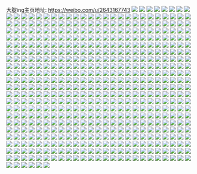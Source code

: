 大腚ing主页地址: https://weibo.com/u/2643167743 
![](https://wx4.sinaimg.cn/mw2000/9d8b89ffly1h9bpxrz9yej21sc2dsnpe.jpg) 
![](https://wx4.sinaimg.cn/mw2000/9d8b89ffly1h9bpy87m63j21sc2dskjm.jpg) 
![](https://wx4.sinaimg.cn/mw2000/9d8b89ffly1h9bpyoat33j22ds1scqv6.jpg) 
![](https://wx4.sinaimg.cn/mw2000/9d8b89ffly1h9bpxfbxftj22ds1scqv6.jpg) 
![](https://wx4.sinaimg.cn/mw2000/9d8b89ffly1h9bpz1w9pqj21sc2ds4qr.jpg) 
![](https://wx4.sinaimg.cn/mw2000/9d8b89ffly1h973skulbij21sc2dsqv6.jpg) 
![](https://wx4.sinaimg.cn/mw2000/9d8b89ffly1h8k4c4ymaxj22c13404qq.jpg) 
![](https://wx4.sinaimg.cn/mw2000/9d8b89ffly1h8k4c3rnm9j22ds1schdu.jpg) 
![](https://wx4.sinaimg.cn/mw2000/9d8b89ffly1h8k4c5vrf6j21o01o07wi.jpg) 
![](https://wx4.sinaimg.cn/mw2000/9d8b89ffly1h82ts7wmmdj234033ae84.jpg) 
![](https://wx4.sinaimg.cn/mw2000/9d8b89ffly1h82ts6h22lj21sc2ds7wl.jpg) 
![](https://wx4.sinaimg.cn/mw2000/9d8b89ffly1h82tsaput4j21sc2dsu10.jpg) 
![](https://wx4.sinaimg.cn/mw2000/9d8b89ffly1h82tscnpbwj21sc2dsu0y.jpg) 
![](https://wx4.sinaimg.cn/mw2000/9d8b89ffly1h7z9s4uafxj23403407wn.jpg) 
![](https://wx4.sinaimg.cn/mw2000/9d8b89ffly1h7z9s66weij23402c04qr.jpg) 
![](https://wx4.sinaimg.cn/mw2000/9d8b89ffly1h7z9s774ixj23402c01ky.jpg) 
![](https://wx4.sinaimg.cn/mw2000/9d8b89ffly1h7wlarlbqgj21sc2duu0y.jpg) 
![](https://wx4.sinaimg.cn/mw2000/9d8b89ffly1h7wlashv7wj216o1kxe81.jpg) 
![](https://wx4.sinaimg.cn/mw2000/9d8b89ffly1h7tkslf18vj21ln29ekdw.jpg) 
![](https://wx4.sinaimg.cn/mw2000/9d8b89ffly1h7tksmiuuej212f1gt4c4.jpg) 
![](https://wx4.sinaimg.cn/mw2000/9d8b89ffly1h7tksjl2vbj21ic223wz7.jpg) 
![](https://wx4.sinaimg.cn/mw2000/9d8b89ffly1h7sa2oqw9qj210m1axao4.jpg) 
![](https://wx4.sinaimg.cn/mw2000/9d8b89ffly1h7j2aylp7zj20fu0ftwga.jpg) 
![](https://wx4.sinaimg.cn/mw2000/9d8b89ffly1h7f96yxlhij21sc2dsjz2.jpg) 
![](https://wx4.sinaimg.cn/mw2000/9d8b89ffly1h7f96x4i1oj21sc2ds7wi.jpg) 
![](https://wx4.sinaimg.cn/mw2000/9d8b89ffly1h7dxh6u6hgj21as18bdro.jpg) 
![](https://wx4.sinaimg.cn/mw2000/9d8b89ffly1h7e5dgs2kyj21sc2dswrr.jpg) 
![](https://wx4.sinaimg.cn/mw2000/9d8b89ffly1h7e5c81075j20s10u4wff.jpg) 
![](https://wx4.sinaimg.cn/mw2000/9d8b89ffly1h7e5x7kehij21sc2ds7wj.jpg) 
![](https://wx4.sinaimg.cn/mw2000/9d8b89ffly1h7e5px5976j20od0otgmt.jpg) 
![](https://wx4.sinaimg.cn/mw2000/9d8b89ffly1h7e5u0rt1pj21sc2dsthp.jpg) 
![](https://wx4.sinaimg.cn/mw2000/9d8b89ffly1h7aa5af3kaj21sc2dstk7.jpg) 
![](https://wx4.sinaimg.cn/mw2000/9d8b89ffly1h7aa58wzqaj21sc2dsdpk.jpg) 
![](https://wx4.sinaimg.cn/mw2000/9d8b89ffly1h797tjemfzj22c0340x6q.jpg) 
![](https://wx4.sinaimg.cn/mw2000/9d8b89ffly1h797w9w9y2j22c0340hdu.jpg) 
![](https://wx4.sinaimg.cn/mw2000/9d8b89ffly1h74j7f1b9yj21sc2ds7wi.jpg) 
![](https://wx4.sinaimg.cn/mw2000/9d8b89ffly1h74j7ifp4mj21sc2dsamf.jpg) 
![](https://wx4.sinaimg.cn/mw2000/9d8b89ffly1h74jdy9dx8j21sc2ds7wi.jpg) 
![](https://wx4.sinaimg.cn/mw2000/9d8b89ffly1h715yh97ppj20jd0f675j.jpg) 
![](https://wx4.sinaimg.cn/mw2000/9d8b89ffly1h6wg0d0x0lj21sc2ds7wi.jpg) 
![](https://wx4.sinaimg.cn/mw2000/9d8b89ffly1h6s4k3s8p8j21301yaqct.jpg) 
![](https://wx4.sinaimg.cn/mw2000/9d8b89ffly1h6oldwhx14j21sc2dsqv6.jpg) 
![](https://wx4.sinaimg.cn/mw2000/9d8b89ffly1h6lm0ws2flj21hp1hynb1.jpg) 
![](https://wx4.sinaimg.cn/mw2000/9d8b89ffly1h6lm11wmphj23402c0u0z.jpg) 
![](https://wx4.sinaimg.cn/mw2000/9d8b89ffly1h6lm1a7lnsj23402c0duu.jpg) 
![](https://wx4.sinaimg.cn/mw2000/9d8b89ffly1h6lm0ybq1mj22c03404qq.jpg) 
![](https://wx4.sinaimg.cn/mw2000/9d8b89ffly1h6gwfk48e7j213p0zlqkb.jpg) 
![](https://wx4.sinaimg.cn/mw2000/9d8b89ffly1h6b6tyupz5j22yo280u0z.jpg) 
![](https://wx4.sinaimg.cn/mw2000/9d8b89ffly1h6b6tugys4j21sc2ds4qq.jpg) 
![](https://wx4.sinaimg.cn/mw2000/9d8b89ffly1h6b6u671tdj21sc2dsb2a.jpg) 
![](https://wx4.sinaimg.cn/mw2000/9d8b89ffly1h6b6u399b9j22yo280npf.jpg) 
![](https://wx4.sinaimg.cn/mw2000/9d8b89ffly1h69uvgxgxnj22c0340qv6.jpg) 
![](https://wx4.sinaimg.cn/mw2000/9d8b89ffly1h62w99kjqij21l627dqv5.jpg) 
![](https://wx4.sinaimg.cn/mw2000/9d8b89ffly1h62wc6tod2j23402c0e83.jpg) 
![](https://wx4.sinaimg.cn/mw2000/9d8b89ffly1h61imiuz2uj2340340kjo.jpg) 
![](https://wx4.sinaimg.cn/mw2000/9d8b89ffly1h61imodj8mj23403407wl.jpg) 
![](https://wx4.sinaimg.cn/mw2000/9d8b89ffly1h5x7myqza6j21sc2dskjm.jpg) 
![](https://wx4.sinaimg.cn/mw2000/9d8b89ffly1h5qgw34vzaj20op17wdlo.jpg) 
![](https://wx4.sinaimg.cn/mw2000/9d8b89ffly1h5ls9dd82sj20zo0qpdpu.jpg) 
![](https://wx4.sinaimg.cn/mw2000/9d8b89ffly1h5ls9izn3aj21sc2dse82.jpg) 
![](https://wx4.sinaimg.cn/mw2000/9d8b89ffly1h5lsb5fe9bj20zo0zo7of.jpg) 
![](https://wx4.sinaimg.cn/mw2000/9d8b89ffly1h5lsayu5x7j21sc2dshdu.jpg) 
![](https://wx4.sinaimg.cn/mw2000/9d8b89ffly1h5ls9qzleoj23402c0x6q.jpg) 
![](https://wx4.sinaimg.cn/mw2000/9d8b89ffly1h5ls9ocmuhj21sc2dse82.jpg) 
![](https://wx4.sinaimg.cn/mw2000/9d8b89ffly1h5h3zx0abvj20mw0h7q4x.jpg) 
![](https://wx4.sinaimg.cn/mw2000/9d8b89ffly1h5edcfqrs1j21400u0adg.jpg) 
![](https://wx4.sinaimg.cn/mw2000/9d8b89ffly1h5edcf31bgj20zc0qjwi0.jpg) 
![](https://wx4.sinaimg.cn/mw2000/9d8b89ffly1h5a4mcpldfj211z0sbnkl.jpg) 
![](https://wx4.sinaimg.cn/mw2000/9d8b89ffly1h5a4mau1plj235s2d7b29.jpg) 
![](https://wx4.sinaimg.cn/mw2000/9d8b89ffly1h5a4mbf8i7j211z0sgh5n.jpg) 
![](https://wx4.sinaimg.cn/mw2000/9d8b89ffly1h5a4mbyp24j23452c0qv5.jpg) 
![](https://wx4.sinaimg.cn/mw2000/9d8b89ffly1h55p0pgpkkj21o02804qp.jpg) 
![](https://wx4.sinaimg.cn/mw2000/9d8b89ffly1h55p0pr2fmj20zo0scwla.jpg) 
![](https://wx4.sinaimg.cn/mw2000/9d8b89ffly1h536kw0czsj2340340kjm.jpg) 
![](https://wx4.sinaimg.cn/mw2000/9d8b89ffly1h536ky5gpyj23402c01kz.jpg) 
![](https://wx4.sinaimg.cn/mw2000/9d8b89ffly1h536ku4hkoj20ta16wttt.jpg) 
![](https://wx4.sinaimg.cn/mw2000/9d8b89ffly1h51erjnodjj22zo31nb21.jpg) 
![](https://wx4.sinaimg.cn/mw2000/9d8b89ffly1h4yljmx8thj22ds2dihdw.jpg) 
![](https://wx4.sinaimg.cn/mw2000/9d8b89ffly1h4yljqm54aj234033wu0z.jpg) 
![](https://wx4.sinaimg.cn/mw2000/9d8b89ffly1h4yljbun2kj21sc2dskjl.jpg) 
![](https://wx4.sinaimg.cn/mw2000/9d8b89ffly1h4ek7drq22j20ka0u47az.jpg) 
![](https://wx4.sinaimg.cn/mw2000/9d8b89ffly1h3nrwd37wuj22801o0u0x.jpg) 
![](https://wx4.sinaimg.cn/mw2000/9d8b89ffly1h3nrwfcxf7j22ds1sc1kz.jpg) 
![](https://wx4.sinaimg.cn/mw2000/9d8b89ffly1h3nrwgmmmrj22801o01ky.jpg) 
![](https://wx4.sinaimg.cn/mw2000/9d8b89ffly1h3334yoamwj22ds1sc7wk.jpg) 
![](https://wx4.sinaimg.cn/mw2000/9d8b89ffly1h3334tquhpj22c0340b2b.jpg) 
![](https://wx4.sinaimg.cn/mw2000/9d8b89ffly1h2zt7nyj1fj23402c0e82.jpg) 
![](https://wx4.sinaimg.cn/mw2000/9d8b89ffly1h2zt7r94e4j23402c04qr.jpg) 
![](https://wx4.sinaimg.cn/mw2000/9d8b89ffly1h2t4xbzo4pj21sc2dskjm.jpg) 
![](https://wx4.sinaimg.cn/mw2000/9d8b89ffly1h2h7wlfep9j22ds1sc4qq.jpg) 
![](https://wx4.sinaimg.cn/mw2000/9d8b89ffly1h2h7wp6wt4j22ds1sc4qq.jpg) 
![](https://wx4.sinaimg.cn/mw2000/9d8b89ffly1h2ap3grge1j223v35su15.jpg) 
![](https://wx4.sinaimg.cn/mw2000/9d8b89ffly1h2ap3mdxt9j223v35snpl.jpg) 
![](https://wx4.sinaimg.cn/mw2000/9d8b89ffly1h23h3znod7j20rf0rj77m.jpg) 
![](https://wx4.sinaimg.cn/mw2000/9d8b89ffly1h1u6iw5rtmj22ds1schdu.jpg) 
![](https://wx4.sinaimg.cn/mw2000/9d8b89ffly1h1u6iufkkkj21sc2dsnpg.jpg) 
![](https://wx4.sinaimg.cn/mw2000/9d8b89ffly1h1u6ikndtej22ds1sc7wj.jpg) 
![](https://wx4.sinaimg.cn/mw2000/9d8b89ffly1h1u6ioy2h3j22ds1sc7wi.jpg) 
![](https://wx4.sinaimg.cn/mw2000/9d8b89ffly1h1t7tp8np4j22c0340x6p.jpg) 
![](https://wx4.sinaimg.cn/mw2000/9d8b89ffly1h1t7tuf6isj22c0340e83.jpg) 
![](https://wx4.sinaimg.cn/mw2000/9d8b89ffly1h1p5dlsycej21sc2ds1l1.jpg) 
![](https://wx4.sinaimg.cn/mw2000/9d8b89ffly1h1p5qe6dj0j21tu2fsqv9.jpg) 
![](https://wx4.sinaimg.cn/mw2000/9d8b89ffly1h1l7boipwdj21741lie81.jpg) 
![](https://wx4.sinaimg.cn/mw2000/9d8b89ffly1h1l7bl614cj21sc2ege83.jpg) 
![](https://wx4.sinaimg.cn/mw2000/9d8b89ffly1h1l7bmqqrlj22c0340hdv.jpg) 
![](https://wx4.sinaimg.cn/mw2000/9d8b89ffly1h1l7bixj9xj22c03404qs.jpg) 
![](https://wx4.sinaimg.cn/mw2000/9d8b89ffly1h1l7bcmqcqj23402c0qv6.jpg) 
![](https://wx4.sinaimg.cn/mw2000/9d8b89ffly1h1l7b6vx4xj234022nb2c.jpg) 
![](https://wx4.sinaimg.cn/mw2000/9d8b89ffly1h1l7bb1z0lj21sc2ekkjm.jpg) 
![](https://wx4.sinaimg.cn/mw2000/9d8b89ffly1h1l7bhdxezj23402c0kjp.jpg) 
![](https://wx4.sinaimg.cn/mw2000/9d8b89ffly1h1l7b906lpj21sc2dsnpe.jpg) 
![](https://wx4.sinaimg.cn/mw2000/9d8b89ffly1h1koh9k0vij22ds1scqv5.jpg) 
![](https://wx4.sinaimg.cn/mw2000/9d8b89ffly1h0ivasgivkj22ds1scqv6.jpg) 
![](https://wx4.sinaimg.cn/mw2000/9d8b89ffly1h0ivaohm3ij218v1nah7m.jpg) 
![](https://wx4.sinaimg.cn/mw2000/9d8b89ffly1h0ivanqg28j2340340kjn.jpg) 
![](https://wx4.sinaimg.cn/mw2000/9d8b89ffly1h09raya5f0j21sc2ds7wi.jpg) 
![](https://wx4.sinaimg.cn/mw2000/9d8b89ffly1gzmnmj9afij20zo256u0y.jpg) 
![](https://wx4.sinaimg.cn/mw2000/9d8b89ffly1gzl76d2bsqj23402c04qt.jpg) 
![](https://wx4.sinaimg.cn/mw2000/9d8b89ffly1gze7ax3zhij20wm1e4gy8.jpg) 
![](https://wx4.sinaimg.cn/mw2000/9d8b89ffly1gzdih03kv4j21sc2ds4qq.jpg) 
![](https://wx4.sinaimg.cn/mw2000/9d8b89ffly1gz1u0mnvy8j21sc1scqv5.jpg) 
![](https://wx4.sinaimg.cn/mw2000/9d8b89ffly1gz1u0nuymaj21sc1sc4qq.jpg) 
![](https://wx4.sinaimg.cn/mw2000/9d8b89ffly1gz0s13ovubj22yo2807wj.jpg) 
![](https://wx4.sinaimg.cn/mw2000/9d8b89ffly1gz0s12oo8zj22yo2801l0.jpg) 
![](https://wx4.sinaimg.cn/mw2000/9d8b89ffly1gyzl1i6aowj22802807wi.jpg) 
![](https://wx4.sinaimg.cn/mw2000/9d8b89ffly1gyzl1jtn4rj22802801ky.jpg) 
![](https://wx4.sinaimg.cn/mw2000/9d8b89ffly1gyzl1liamij2280280u0x.jpg) 
![](https://wx4.sinaimg.cn/mw2000/9d8b89ffly1gy35qey2cvj216o1kwb29.jpg) 
![](https://wx4.sinaimg.cn/mw2000/9d8b89ffly1gy35r67a8gj235s35sx6y.jpg) 
![](https://wx4.sinaimg.cn/mw2000/9d8b89ffly1gwsnkrewpyj22802ypx6r.jpg) 
![](https://wx4.sinaimg.cn/mw2000/9d8b89ffly1gwsnkwwjbqj22802yox6r.jpg) 
![](https://wx4.sinaimg.cn/mw2000/9d8b89ffly1gwsnl3ag16j228025w4qr.jpg) 
![](https://wx4.sinaimg.cn/mw2000/9d8b89ffly1gwsnl4vbhpj21a715bqp6.jpg) 
![](https://wx4.sinaimg.cn/mw2000/9d8b89ffly1gwsnlbs8udj23402c0x6r.jpg) 
![](https://wx4.sinaimg.cn/mw2000/9d8b89ffly1gwsnkma8nej23402c0u0z.jpg) 
![](https://wx4.sinaimg.cn/mw2000/002SSsFNly1gvikq5ey78j61070w2qgl02.jpg) 
![](https://wx4.sinaimg.cn/mw2000/9d8b89ffly1gv89fu46ytj22c03404qr.jpg) 
![](https://wx4.sinaimg.cn/mw2000/002SSsFNgy1guv5z3nwfej61sc1scb2a02.jpg) 
![](https://wx4.sinaimg.cn/mw2000/002SSsFNgy1guv5z6ty0xj61sc1otx6p02.jpg) 
![](https://wx4.sinaimg.cn/mw2000/002SSsFNly1gumcmabr6cj63402c0npe02.jpg) 
![](https://wx4.sinaimg.cn/mw2000/002SSsFNly1gumcm4tjr2j60u0140dpk02.jpg) 
![](https://wx4.sinaimg.cn/mw2000/002SSsFNly1gumcm8emcpj63402c0hdu02.jpg) 
![](https://wx4.sinaimg.cn/mw2000/002SSsFNly1gumcm71swcj62332lhx6r02.jpg) 
![](https://wx4.sinaimg.cn/mw2000/9d8b89ffly1gumcmbkur1j22c0340x6p.jpg) 
![](https://wx4.sinaimg.cn/mw2000/002SSsFNly1gumcm4f2kij60u010y47x02.jpg) 
![](https://wx4.sinaimg.cn/mw2000/002SSsFNly1gubukk2g5xj61sc2dsnpe02.jpg) 
![](https://wx4.sinaimg.cn/mw2000/002SSsFNly1gubukknrltj61bs1in7wh02.jpg) 
![](https://wx4.sinaimg.cn/mw2000/002SSsFNly1gubukl7gldj61gj1z3hdt02.jpg) 
![](https://wx4.sinaimg.cn/mw2000/002SSsFNly1gubukj5tdaj61sc2dsnpf02.jpg) 
![](https://wx4.sinaimg.cn/mw2000/002SSsFNly1gu65sdlotjj62ds1sce8302.jpg) 
![](https://wx4.sinaimg.cn/mw2000/9d8b89ffly1gu65s8ydv0j233z1v7npd.jpg) 
![](https://wx4.sinaimg.cn/mw2000/002SSsFNly1gu65sfq4t3j62702xcb2b02.jpg) 
![](https://wx4.sinaimg.cn/mw2000/9d8b89ffly1gu65sb5cspj21sc2dsqv6.jpg) 
![](https://wx4.sinaimg.cn/mw2000/9d8b89ffly1gthwdxffuuj21sc2ds4qq.jpg) 
![](https://wx4.sinaimg.cn/mw2000/9d8b89ffly1gthwcyi2yej21h21sckjl.jpg) 
![](https://wx4.sinaimg.cn/mw2000/9d8b89ffly1gthwd0q7soj22ds1scnpe.jpg) 
![](https://wx4.sinaimg.cn/mw2000/9d8b89ffly1gtieowjx0sj22ds1sckjm.jpg) 
![](https://wx4.sinaimg.cn/mw2000/9d8b89ffly1gthwd9hv2sj23402c0u0y.jpg) 
![](https://wx4.sinaimg.cn/mw2000/9d8b89ffly1gthwd1z1r7j22ds1scu0y.jpg) 
![](https://wx4.sinaimg.cn/mw2000/9d8b89ffly1gthwcz895yj21k923w1ky.jpg) 
![](https://wx4.sinaimg.cn/mw2000/9d8b89ffly1gthwdbtvvmj22c0340qv7.jpg) 
![](https://wx4.sinaimg.cn/mw2000/9d8b89ffly1gthwdwcsafj21cj208b29.jpg) 
![](https://wx4.sinaimg.cn/mw2000/9d8b89ffly1grteidbp09j20zo1kbwpx.jpg) 
![](https://wx4.sinaimg.cn/mw2000/002SSsFNly1grteidrmafj60zo1kgdt402.jpg) 
![](https://wx4.sinaimg.cn/mw2000/9d8b89ffly1grteicps4uj20zo1kd7iq.jpg) 
![](https://wx4.sinaimg.cn/mw2000/9d8b89ffly1grhh2vwfp9j22ds1sc7wi.jpg) 
![](https://wx4.sinaimg.cn/mw2000/9d8b89ffly1grhh2wqxl1j22ds1sce82.jpg) 
![](https://wx4.sinaimg.cn/mw2000/9d8b89ffly1grhh2xxj7bj21uw1hm7wh.jpg) 
![](https://wx4.sinaimg.cn/mw2000/9d8b89ffly1grhh2uvuz7j23402c0kjp.jpg) 
![](https://wx4.sinaimg.cn/mw2000/9d8b89ffly1gqqbhqbliqj22bz22lb29.jpg) 
![](https://wx4.sinaimg.cn/mw2000/9d8b89ffly1gqqbhs1ukuj21sc2ds7wj.jpg) 
![](https://wx4.sinaimg.cn/mw2000/9d8b89ffly1gqo1bst40tj22bc2bckjl.jpg) 
![](https://wx4.sinaimg.cn/mw2000/9d8b89ffly1gqo1bq2723j22ds1sckjl.jpg) 
![](https://wx4.sinaimg.cn/mw2000/9d8b89ffly1gqo1bs0sbuj21sc2dskjl.jpg) 
![](https://wx4.sinaimg.cn/mw2000/9d8b89ffly1gqlgcl10mxj22c033ye8f.jpg) 
![](https://wx4.sinaimg.cn/mw2000/9d8b89ffly1gqlgg2m2jwj22c0340kjz.jpg) 
![](https://wx4.sinaimg.cn/mw2000/9d8b89ffly1gqjbgo7585j21sc2dsb2a.jpg) 
![](https://wx4.sinaimg.cn/mw2000/9d8b89ffly1gqjbgmyvp9j21ip20vhdt.jpg) 
![](https://wx4.sinaimg.cn/mw2000/9d8b89ffly1gpx7zc91j7j22802yo4qs.jpg) 
![](https://wx4.sinaimg.cn/mw2000/9d8b89ffly1gpx7z4byu3j22c62c07wj.jpg) 
![](https://wx4.sinaimg.cn/mw2000/9d8b89ffly1gpx7za43e4j22802yo4qt.jpg) 
![](https://wx4.sinaimg.cn/mw2000/9d8b89ffly1gpx7z82zfcj227q280e83.jpg) 
![](https://wx4.sinaimg.cn/mw2000/9d8b89ffly1gpx7zzk5z0j23402c0u10.jpg) 
![](https://wx4.sinaimg.cn/mw2000/9d8b89ffly1gpx7z2ov5uj21sa1sckjl.jpg) 
![](https://wx4.sinaimg.cn/mw2000/9d8b89ffly1gpx7z5m6tfj22yo280qv5.jpg) 
![](https://wx4.sinaimg.cn/mw2000/9d8b89ffly1gpx8183irdj22by2tau0y.jpg) 
![](https://wx4.sinaimg.cn/mw2000/9d8b89ffly1gpx80w446tj22mb1yunpd.jpg) 
![](https://wx4.sinaimg.cn/mw2000/9d8b89ffly1gptj2vpfz4j234033xb2v.jpg) 
![](https://wx4.sinaimg.cn/mw2000/9d8b89ffly1gp8v5txol0j2340340kjm.jpg) 
![](https://wx4.sinaimg.cn/mw2000/9d8b89ffly1gp8v5t1ps8j21sp2ds1l2.jpg) 
![](https://wx4.sinaimg.cn/mw2000/9d8b89ffly1gp6pp8hxp7j21kn1swx6p.jpg) 
![](https://wx4.sinaimg.cn/mw2000/9d8b89ffly1gp6p9sapepj21sc2ds4qq.jpg) 
![](https://wx4.sinaimg.cn/mw2000/9d8b89ffly1gp6p9pgj5ej20t20y2kjl.jpg) 
![](https://wx4.sinaimg.cn/mw2000/9d8b89ffly1gp6p9z1e21j21gh1mx4qp.jpg) 
![](https://wx4.sinaimg.cn/mw2000/9d8b89ffly1gp6p9msh6rj22ds1sc4qq.jpg) 
![](https://wx4.sinaimg.cn/mw2000/9d8b89ffly1gp6p9wp0qnj21sc2ds1ky.jpg) 
![](https://wx4.sinaimg.cn/mw2000/9d8b89ffly1goytixfea6j22ds1sc7wi.jpg) 
![](https://wx4.sinaimg.cn/mw2000/9d8b89ffly1goytiy9uczj22ds1sc1ky.jpg) 
![](https://wx4.sinaimg.cn/mw2000/9d8b89ffly1gow0piwcu0j21ur1bcb29.jpg) 
![](https://wx4.sinaimg.cn/mw2000/9d8b89ffly1gow0pjgm89j22c0340hdt.jpg) 
![](https://wx4.sinaimg.cn/mw2000/9d8b89ffly1goto4bd4o7j21sc2ds1l3.jpg) 
![](https://wx4.sinaimg.cn/mw2000/9d8b89ffly1goto4f62irj21sc2dsqva.jpg) 
![](https://wx4.sinaimg.cn/mw2000/9d8b89ffly1gnsjvi2e6bj22c03404qr.jpg) 
![](https://wx4.sinaimg.cn/mw2000/9d8b89ffly1gnsjvip4n2j228n1o0npd.jpg) 
![](https://wx4.sinaimg.cn/mw2000/9d8b89ffly1gnsjvh8cooj224q1o04qp.jpg) 
![](https://wx4.sinaimg.cn/mw2000/9d8b89ffly1gnsjvjd7x1j21o0280hdt.jpg) 
![](https://wx4.sinaimg.cn/mw2000/9d8b89ffly1gnpsiplvdpj23402c0hdw.jpg) 
![](https://wx4.sinaimg.cn/mw2000/9d8b89ffly1gnpsithp8jj21se1scu0x.jpg) 
![](https://wx4.sinaimg.cn/mw2000/9d8b89ffly1gnpsin7dxbj22ds1schdu.jpg) 
![](https://wx4.sinaimg.cn/mw2000/9d8b89ffly1gnpsir29nlj22ds1schdu.jpg) 
![](https://wx4.sinaimg.cn/mw2000/9d8b89ffly1gnpsisvjonj220d1sb4qq.jpg) 
![](https://wx4.sinaimg.cn/mw2000/9d8b89ffly1gnpsiu62m3j23402c01kz.jpg) 
![](https://wx4.sinaimg.cn/mw2000/9d8b89ffly1gn4dmj30zij21sa1sc4qq.jpg) 
![](https://wx4.sinaimg.cn/mw2000/9d8b89ffly1gn4dqxsfe9j21sc2dsqv6.jpg) 
![](https://wx4.sinaimg.cn/mw2000/9d8b89ffly1gmnhg7qz1yj21sc2ds7wi.jpg) 
![](https://wx4.sinaimg.cn/mw2000/9d8b89ffly1gmfhqzexgqj21sc2dse82.jpg) 
![](https://wx4.sinaimg.cn/mw2000/9d8b89ffly1gmfhqzt6m8j20zo1kk45l.jpg) 
![](https://wx4.sinaimg.cn/mw2000/9d8b89ffly1gmfhr075hej20zo1mv44y.jpg) 
![](https://wx4.sinaimg.cn/mw2000/9d8b89ffly1gly5wnexf6j222o3414qp.jpg) 
![](https://wx4.sinaimg.cn/mw2000/9d8b89ffly1gly5wob001j222o341b29.jpg) 
![](https://wx4.sinaimg.cn/mw2000/9d8b89ffly1gly5wrqk4gj23402c0e81.jpg) 
![](https://wx4.sinaimg.cn/mw2000/9d8b89ffly1gly5wqvjp0j22c0340x6p.jpg) 
![](https://wx4.sinaimg.cn/mw2000/9d8b89ffly1gly5wq7agnj22c0340u0x.jpg) 
![](https://wx4.sinaimg.cn/mw2000/9d8b89ffly1gly5wjm65nj23402c07wk.jpg) 
![](https://wx4.sinaimg.cn/mw2000/9d8b89ffly1gly5wp9h2hj22c033y4qs.jpg) 
![](https://wx4.sinaimg.cn/mw2000/9d8b89ffly1gly5wsinpgj20z52537wh.jpg) 
![](https://wx4.sinaimg.cn/mw2000/9d8b89ffly1gly5wmn0hxj21sc2dsu0y.jpg) 
![](https://wx4.sinaimg.cn/mw2000/9d8b89ffly1glin0cjwxtj22c033yu0y.jpg) 
![](https://wx4.sinaimg.cn/mw2000/9d8b89ffly1glin0l6clij234033yx6r.jpg) 
![](https://wx4.sinaimg.cn/mw2000/9d8b89ffly1glin0qnn3aj22c0340x6p.jpg) 
![](https://wx4.sinaimg.cn/mw2000/9d8b89ffly1glin06cz1cj23402c04qr.jpg) 
![](https://wx4.sinaimg.cn/mw2000/9d8b89ffly1glimzwnqtpj22al2alhdt.jpg) 
![](https://wx4.sinaimg.cn/mw2000/9d8b89ffly1glin00guarj22c0340b2a.jpg) 
![](https://wx4.sinaimg.cn/mw2000/9d8b89ffly1gl0n5nxvk9j20xs0v61c6.jpg) 
![](https://wx4.sinaimg.cn/mw2000/9d8b89ffly1gl0n5mu32kj21mu1txkjm.jpg) 
![](https://wx4.sinaimg.cn/mw2000/9d8b89ffly1gkub714u3dj234022pe83.jpg) 
![](https://wx4.sinaimg.cn/mw2000/9d8b89ffly1gkub7mcwpwj22c033y7wk.jpg) 
![](https://wx4.sinaimg.cn/mw2000/9d8b89ffly1gkub6nn45kj20v91vme81.jpg) 
![](https://wx4.sinaimg.cn/mw2000/9d8b89ffly1gkub85etpxj22c033y1l1.jpg) 
![](https://wx4.sinaimg.cn/mw2000/9d8b89ffly1gkub8a81b1j20v91vme75.jpg) 
![](https://wx4.sinaimg.cn/mw2000/9d8b89ffly1gkub8c8by8j20v91vm1ao.jpg) 
![](https://wx4.sinaimg.cn/mw2000/9d8b89ffly1gkub6ckg7aj22c033yu0y.jpg) 
![](https://wx4.sinaimg.cn/mw2000/9d8b89ffly1gkub9pbpzoj22c033y1l0.jpg) 
![](https://wx4.sinaimg.cn/mw2000/9d8b89ffly1gkubapyvrbj23402ahqv6.jpg) 
![](https://wx4.sinaimg.cn/mw2000/9d8b89ffly1gkubb9szdij23402c0b29.jpg) 
![](https://wx4.sinaimg.cn/mw2000/9d8b89ffly1gkubb6ssyij23402c0hdv.jpg) 
![](https://wx4.sinaimg.cn/mw2000/9d8b89ffly1gkubbhedmlj23402c01l0.jpg) 
![](https://wx4.sinaimg.cn/mw2000/9d8b89ffly1gkubbkuh7nj23402c0npd.jpg) 
![](https://wx4.sinaimg.cn/mw2000/9d8b89ffly1gkorzbhnulj22ds1sg7wi.jpg) 
![](https://wx4.sinaimg.cn/mw2000/9d8b89ffly1gkorzcc80xj22ds1sgnpd.jpg) 
![](https://wx4.sinaimg.cn/mw2000/9d8b89ffly1gkorzd6dhnj21sg2dsnpd.jpg) 
![](https://wx4.sinaimg.cn/mw2000/9d8b89ffly1gkorz9ln9zj22c0340qv5.jpg) 
![](https://wx4.sinaimg.cn/mw2000/9d8b89ffly1gkorzfizacj22c02c0qv8.jpg) 
![](https://wx4.sinaimg.cn/mw2000/9d8b89ffly1gkorzgp4l6j22c03401ky.jpg) 
![](https://wx4.sinaimg.cn/mw2000/9d8b89ffly1gjcjb3vfd2j21eh0sdhdt.jpg) 
![](https://wx4.sinaimg.cn/mw2000/9d8b89ffly1gjcjb83uo2j21sg2dsqva.jpg) 
![](https://wx4.sinaimg.cn/mw2000/9d8b89ffly1gj5hw4vbtsj21sg2dsx6q.jpg) 
![](https://wx4.sinaimg.cn/mw2000/9d8b89ffly1gj5hw5xeoqj22ds1sg1ky.jpg) 
![](https://wx4.sinaimg.cn/mw2000/9d8b89ffly1gj5hw391rvj21sg2dsu0y.jpg) 
![](https://wx4.sinaimg.cn/mw2000/9d8b89ffly1gj5hw7g52zj22ds1sgqv5.jpg) 
![](https://wx4.sinaimg.cn/mw2000/9d8b89ffly1gj3ws9olv0j22c0340e82.jpg) 
![](https://wx4.sinaimg.cn/mw2000/9d8b89ffly1gidoxfyhnnj23402c04qp.jpg) 
![](https://wx4.sinaimg.cn/mw2000/9d8b89ffly1gh4vcdbnmqj21a910uws9.jpg) 
![](https://wx4.sinaimg.cn/mw2000/9d8b89ffly1gh4vccb7vuj23402c0npe.jpg) 
![](https://wx4.sinaimg.cn/mw2000/9d8b89ffly1gh4vccyyz6j21400u07c4.jpg) 
![](https://wx4.sinaimg.cn/mw2000/9d8b89ffly1gh4vchh8qpj22c0340x6r.jpg) 
![](https://wx4.sinaimg.cn/mw2000/9d8b89ffly1gh4vcirs0zj22c0340hdu.jpg) 
![](https://wx4.sinaimg.cn/mw2000/9d8b89ffly1gh4vckc913j23402c07wi.jpg) 
![](https://wx4.sinaimg.cn/mw2000/9d8b89ffly1gh4vcb1ulij20u013y10a.jpg) 
![](https://wx4.sinaimg.cn/mw2000/9d8b89ffly1gh4vceet4vj22ds1sge82.jpg) 
![](https://wx4.sinaimg.cn/mw2000/9d8b89ffly1gh4vcfkn3pj214e1kvaq6.jpg) 
![](https://wx4.sinaimg.cn/mw2000/9d8b89ffly1gh3fhb2bqpj23402c0x6p.jpg) 
![](https://wx4.sinaimg.cn/mw2000/9d8b89ffly1gh10u88uf4j23402c0x6q.jpg) 
![](https://wx4.sinaimg.cn/mw2000/9d8b89ffly1gh10ub81u7j22c02wwhdv.jpg) 
![](https://wx4.sinaimg.cn/mw2000/9d8b89ffly1gh10u4vc9xj23402c07wj.jpg) 
![](https://wx4.sinaimg.cn/mw2000/9d8b89ffly1gh10u6i3umj22ds1sgqv5.jpg) 
![](https://wx4.sinaimg.cn/mw2000/9d8b89ffly1gh10udazx5j22c0340hdv.jpg) 
![](https://wx4.sinaimg.cn/mw2000/9d8b89ffly1gg4v95l1wlj21mg25skjl.jpg) 
![](https://wx4.sinaimg.cn/mw2000/9d8b89ffly1gg4v96lp6aj21mg25skjl.jpg) 
![](https://wx4.sinaimg.cn/mw2000/9d8b89ffly1gf8kt15qr5j20kp0pcwhu.jpg) 
![](https://wx4.sinaimg.cn/mw2000/9d8b89ffly1gf8kt03looj21sg2ds7wi.jpg) 
![](https://wx4.sinaimg.cn/mw2000/9d8b89ffly1gf8kt0mnq8j211g1i5txj.jpg) 
![](https://wx4.sinaimg.cn/mw2000/9d8b89ffly1gf8kt20nw0j22ds1sg7wi.jpg) 
![](https://wx4.sinaimg.cn/mw2000/9d8b89ffly1gf2o2ql7dej219o0vunga.jpg) 
![](https://wx4.sinaimg.cn/mw2000/9d8b89ffly1gerb8xw6j8j22dc2dc7wh.jpg) 
![](https://wx4.sinaimg.cn/mw2000/9d8b89ffly1gerb919qifj22dc2dc7wi.jpg) 
![](https://wx4.sinaimg.cn/mw2000/9d8b89ffly1gerb8yshw6j22dc2dc7wh.jpg) 
![](https://wx4.sinaimg.cn/mw2000/9d8b89ffly1gerb8vz569j22dc2dc4qp.jpg) 
![](https://wx4.sinaimg.cn/mw2000/9d8b89ffly1gerb8ut2gyj22dc2dcx6p.jpg) 
![](https://wx4.sinaimg.cn/mw2000/9d8b89ffly1gerb8wruxkj22dc2dc4qp.jpg) 
![](https://wx4.sinaimg.cn/mw2000/9d8b89ffly1ge5wo3cekej23402c04qq.jpg) 
![](https://wx4.sinaimg.cn/mw2000/9d8b89ffly1ge5wo2kth2j22c0340npf.jpg) 
![](https://wx4.sinaimg.cn/mw2000/9d8b89ffly1ge5wo4nm7xj22c0340x6q.jpg) 
![](https://wx4.sinaimg.cn/mw2000/9d8b89ffly1gdmdkcri9gj22801o0x6q.jpg) 
![](https://wx4.sinaimg.cn/mw2000/9d8b89ffly1gdmdknltobj22801o0x6q.jpg) 
![](https://wx4.sinaimg.cn/mw2000/9d8b89ffly1gdiyotkmckj22ds1sgqv5.jpg) 
![](https://wx4.sinaimg.cn/mw2000/9d8b89ffly1gdiyosiycnj22ds1sgx6p.jpg) 
![](https://wx4.sinaimg.cn/mw2000/9d8b89ffly1gd4rhvb3ndj23402c0x6s.jpg) 
![](https://wx4.sinaimg.cn/mw2000/9d8b89ffly1gd3tv65nbij21hc0u0aoe.jpg) 
![](https://wx4.sinaimg.cn/mw2000/9d8b89ffly1gd3tv5dg9wj21hc0u0ao4.jpg) 
![](https://wx4.sinaimg.cn/mw2000/9d8b89ffly1gd1wk7rorjj21sg2dsqv5.jpg) 
![](https://wx4.sinaimg.cn/mw2000/9d8b89ffly1gd1wk6nyi8j22ds1sgx6p.jpg) 
![](https://wx4.sinaimg.cn/mw2000/9d8b89ffly1gcss24o05jj22dc2dcqv6.jpg) 
![](https://wx4.sinaimg.cn/mw2000/9d8b89ffly1gcss29oaubj22dc2dcu0x.jpg) 
![](https://wx4.sinaimg.cn/mw2000/9d8b89ffly1gcss268cp8j22dc2dcu0y.jpg) 
![](https://wx4.sinaimg.cn/mw2000/9d8b89ffly1gcss28dbhhj22dc2dcqv5.jpg) 
![](https://wx4.sinaimg.cn/mw2000/9d8b89ffly1gcss234wjsj22dc2dc4qq.jpg) 
![](https://wx4.sinaimg.cn/mw2000/9d8b89ffly1gcss2aveh8j22dc2dcb2a.jpg) 
![](https://wx4.sinaimg.cn/mw2000/9d8b89ffly1gcss2736mmj22dc2dc7wh.jpg) 
![](https://wx4.sinaimg.cn/mw2000/9d8b89ffly1gcss20yrp8j22dc2dcnpd.jpg) 
![](https://wx4.sinaimg.cn/mw2000/9d8b89ffly1gcss21y9rxj22dc2dchdt.jpg) 
![](https://wx4.sinaimg.cn/mw2000/9d8b89ffly1gcp5nhi13xj21k0210e82.jpg) 
![](https://wx4.sinaimg.cn/mw2000/9d8b89ffly1gcp5ndchegj21gq1z67wi.jpg) 
![](https://wx4.sinaimg.cn/mw2000/9d8b89ffly1gb8levoitsj22ds1sgqv5.jpg) 
![](https://wx4.sinaimg.cn/mw2000/9d8b89ffly1gb8lewrlscj21sg2ds4qq.jpg) 
![](https://wx4.sinaimg.cn/mw2000/9d8b89ffly1gb8leunvx2j22ds1sgqv5.jpg) 
![](https://wx4.sinaimg.cn/mw2000/9d8b89ffly1gb8lexs64hj22ds1sgu0x.jpg) 
![](https://wx4.sinaimg.cn/mw2000/9d8b89ffly1gb0xmtjfyyj213x0s3k11.jpg) 
![](https://wx4.sinaimg.cn/mw2000/9d8b89ffly1gb0xmtv1ghj213x0nxahb.jpg) 
![](https://wx4.sinaimg.cn/mw2000/9d8b89ffly1gap38a1lt4j21ij0rnk2j.jpg) 
![](https://wx4.sinaimg.cn/mw2000/9d8b89ffly1ga1m8h1e5sj21sg2dse82.jpg) 
![](https://wx4.sinaimg.cn/mw2000/9d8b89ffly1ga1m9mdddrj22ds1f4u0y.jpg) 
![](https://wx4.sinaimg.cn/mw2000/9d8b89ffly1ga1m8dwfb2j23402c0qv6.jpg) 
![](https://wx4.sinaimg.cn/mw2000/9d8b89ffly1g9sxnosq55j22ds1sgb2a.jpg) 
![](https://wx4.sinaimg.cn/mw2000/9d8b89ffly1g9qldkfudej21sg2ds7wl.jpg) 
![](https://wx4.sinaimg.cn/mw2000/9d8b89ffly1g9qldqfbxlj22ds1sg4qt.jpg) 
![](https://wx4.sinaimg.cn/mw2000/9d8b89ffly1g9fe6vuf4vj20u00u0n1d.jpg) 
![](https://wx4.sinaimg.cn/mw2000/9d8b89ffly1g9fe6w5grfj20u00v6tf2.jpg) 
![](https://wx4.sinaimg.cn/mw2000/9d8b89ffly1g9fe6y3ghsj21o02yob2c.jpg) 
![](https://wx4.sinaimg.cn/mw2000/9d8b89ffly1g9639jksh7j22ds1sge85.jpg) 
![](https://wx4.sinaimg.cn/mw2000/9d8b89ffly1g9639vbu9fj22ds1sg7wl.jpg) 
![](https://wx4.sinaimg.cn/mw2000/9d8b89ffly1g9638x6y06j22ds1sg7wl.jpg) 
![](https://wx4.sinaimg.cn/mw2000/9d8b89ffly1g8t4bd6kc0j22yo1o0hdu.jpg) 
![](https://wx4.sinaimg.cn/mw2000/9d8b89ffly1g8t4bg20ufj22yo1o01kz.jpg) 
![](https://wx4.sinaimg.cn/mw2000/9d8b89ffly1g8t4anbpd0j20xc18ggt8.jpg) 
![](https://wx4.sinaimg.cn/mw2000/9d8b89ffly1g8t4ap1bdsj22ds1sgu0x.jpg) 
![](https://wx4.sinaimg.cn/mw2000/9d8b89ffly1g8qy0xhbnwj20u019013n.jpg) 
![](https://wx4.sinaimg.cn/mw2000/9d8b89ffly1g8md67ng9cj21h721m7ve.jpg) 
![](https://wx4.sinaimg.cn/mw2000/9d8b89ffly1g8md68x1v0j22ds1sgu0x.jpg) 
![](https://wx4.sinaimg.cn/mw2000/9d8b89ffly1g8md6abqlrj22c02c0e82.jpg) 
![](https://wx4.sinaimg.cn/mw2000/9d8b89ffly1g8md6aznpwj21me1hcqnx.jpg) 
![](https://wx4.sinaimg.cn/mw2000/9d8b89ffly1g8md6cr0v6j22c03401ky.jpg) 
![](https://wx4.sinaimg.cn/mw2000/9d8b89ffly1g8md6ddzpaj21kj0xcww4.jpg) 
![](https://wx4.sinaimg.cn/mw2000/9d8b89ffly1g8ec1aq5t4j23402c0qj0.jpg) 
![](https://wx4.sinaimg.cn/mw2000/9d8b89ffly1g8ec1cmpoyj23402c0qht.jpg) 
![](https://wx4.sinaimg.cn/mw2000/9d8b89ffly1g8ec1etrvgj22c02c0hdt.jpg) 
![](https://wx4.sinaimg.cn/mw2000/9d8b89ffly1g8ec1ixbb5j21sg2dsb29.jpg) 
![](https://wx4.sinaimg.cn/mw2000/9d8b89ffly1g8ec1a6237j22c0340kjn.jpg) 
![](https://wx4.sinaimg.cn/mw2000/9d8b89ffly1g8ec1he1u0j21sg2dse86.jpg) 
![](https://wx4.sinaimg.cn/mw2000/9d8b89ffly1g81evkuvjuj22c03401ky.jpg) 
![](https://wx4.sinaimg.cn/mw2000/9d8b89ffly1g81evmq8twj22c0340hdu.jpg) 
![](https://wx4.sinaimg.cn/mw2000/9d8b89ffly1g7wsac9cklj22c0340u0y.jpg) 
![](https://wx4.sinaimg.cn/mw2000/9d8b89ffly1g7wsa7g09pj22c0340u0x.jpg) 
![](https://wx4.sinaimg.cn/mw2000/9d8b89ffly1g7wsa3ceaoj21sg2dshdt.jpg) 
![](https://wx4.sinaimg.cn/mw2000/9d8b89ffly1g7vhiqbl2nj23402c04qq.jpg) 
![](https://wx4.sinaimg.cn/mw2000/9d8b89ffly1g7vhits4hej23402c0kjm.jpg) 
![](https://wx4.sinaimg.cn/mw2000/9d8b89ffly1g7s8he2f7xj22ds1sge81.jpg) 
![](https://wx4.sinaimg.cn/mw2000/9d8b89ffly1g7s8f2syhyj22ds1sge81.jpg) 
![](https://wx4.sinaimg.cn/mw2000/9d8b89ffly1g7s8hc47hzj22c03cs4qr.jpg) 
![](https://wx4.sinaimg.cn/mw2000/9d8b89ffly1g7s8f5q200j23402c0x6p.jpg) 
![](https://wx4.sinaimg.cn/mw2000/9d8b89ffly1g7s8h8caolj22ds1sgx6u.jpg) 
![](https://wx4.sinaimg.cn/mw2000/9d8b89ffly1g7s8f979zoj23402c0x6p.jpg) 
![](https://wx4.sinaimg.cn/mw2000/9d8b89ffly1g7s8hgjehjj23402c01ky.jpg) 
![](https://wx4.sinaimg.cn/mw2000/9d8b89ffly1g7s8fve3rfj23402c0u0x.jpg) 
![](https://wx4.sinaimg.cn/mw2000/9d8b89ffly1g7s8hk65puj22c03401ky.jpg) 
![](https://wx4.sinaimg.cn/mw2000/9d8b89ffly1g7mcn5y7ijj21sg2kw4qq.jpg) 
![](https://wx4.sinaimg.cn/mw2000/9d8b89ffly1g7mcn1kyzuj22c0340x6q.jpg) 
![](https://wx4.sinaimg.cn/mw2000/9d8b89ffly1g7mcn4uqm5j21sg2k44qq.jpg) 
![](https://wx4.sinaimg.cn/mw2000/9d8b89ffly1g7mcn3kh2gj23402c07wk.jpg) 
![](https://wx4.sinaimg.cn/mw2000/9d8b89ffly1g7kd04v3hsj22ds1sg7wm.jpg) 
![](https://wx4.sinaimg.cn/mw2000/9d8b89ffly1g7kczk69ruj22ds1sgnpi.jpg) 
![](https://wx4.sinaimg.cn/mw2000/9d8b89ffly1g7kd0jchb1j22ds1sgkjq.jpg) 
![](https://wx4.sinaimg.cn/mw2000/9d8b89ffly1g7kczlufb9j20v519s7e7.jpg) 
![](https://wx4.sinaimg.cn/mw2000/9d8b89ffly1g7icj3w1bbj226d1sc7wh.jpg) 
![](https://wx4.sinaimg.cn/mw2000/9d8b89ffly1g7icj33q9aj22ds1sgkjm.jpg) 
![](https://wx4.sinaimg.cn/mw2000/9d8b89ffly1g7icj6t160j22ds1sg7wm.jpg) 
![](https://wx4.sinaimg.cn/mw2000/9d8b89ffly1g7iciiwy28j22bc3h0u0x.jpg) 
![](https://wx4.sinaimg.cn/mw2000/9d8b89ffly1g7icijmgnzj216o1kukg7.jpg) 
![](https://wx4.sinaimg.cn/mw2000/9d8b89ffly1g7icioqhb6j21sg2dskjl.jpg) 
![](https://wx4.sinaimg.cn/mw2000/9d8b89ffly1g7icirsgm1j22yo1o0kjr.jpg) 
![](https://wx4.sinaimg.cn/mw2000/9d8b89ffly1g7icisiw01j20vc15sgyj.jpg) 
![](https://wx4.sinaimg.cn/mw2000/9d8b89ffly1g7iclmpt5wj20pv1180yn.jpg) 
![](https://wx4.sinaimg.cn/mw2000/9d8b89ffly1g7bu5toykcj20u01hcan5.jpg) 
![](https://wx4.sinaimg.cn/mw2000/9d8b89ffly1g7bu5vr2ydj22c0340hdu.jpg) 
![](https://wx4.sinaimg.cn/mw2000/9d8b89ffly1g7bu5t4b32j20u01hcwt0.jpg) 
![](https://wx4.sinaimg.cn/mw2000/9d8b89ffly1g7bu6ha6b2j22c0340kjm.jpg) 
![](https://wx4.sinaimg.cn/mw2000/9d8b89ffly1g7aiaapn3zj20v90legup.jpg) 
![](https://wx4.sinaimg.cn/mw2000/9d8b89ffly1g7aia7fo7mj220y1sge81.jpg) 
![](https://wx4.sinaimg.cn/mw2000/9d8b89ffly1g7aia5w80hj224t1sge81.jpg) 
![](https://wx4.sinaimg.cn/mw2000/9d8b89ffly1g7aia96t6jj22741sgkjl.jpg) 
![](https://wx4.sinaimg.cn/mw2000/9d8b89ffly1g79dltgll9j22ds1sgx6p.jpg) 
![](https://wx4.sinaimg.cn/mw2000/9d8b89ffly1g79dlw65ztj22ds1sgnph.jpg) 
![](https://wx4.sinaimg.cn/mw2000/9d8b89ffly1g79dlxdzgyj228a1jhe81.jpg) 
![](https://wx4.sinaimg.cn/mw2000/9d8b89ffly1g79dlsh3xuj21s41id1kx.jpg) 
![](https://wx4.sinaimg.cn/mw2000/9d8b89ffly1g6xsbjiioaj22ds1sghdt.jpg) 
![](https://wx4.sinaimg.cn/mw2000/9d8b89ffly1g6xsbkge8oj22ds1sghdt.jpg) 
![](https://wx4.sinaimg.cn/mw2000/9d8b89ffly1g6xsblhr7pj22ds1sgkjl.jpg) 
![](https://wx4.sinaimg.cn/mw2000/9d8b89ffly1g6xsbmcyg2j22ds1sgnpd.jpg) 
![](https://wx4.sinaimg.cn/mw2000/9d8b89ffly1g6nj0tutexj20v90mbwm4.jpg) 
![](https://wx4.sinaimg.cn/mw2000/9d8b89ffly1g6nj0um6vkj20v90zztd7.jpg) 
![](https://wx4.sinaimg.cn/mw2000/9d8b89ffly1g6nj366m2tj22c0340kjl.jpg) 
![](https://wx4.sinaimg.cn/mw2000/9d8b89ffly1g6nj1i5r6zj21sg2dshdt.jpg) 
![](https://wx4.sinaimg.cn/mw2000/9d8b89ffly1g6njcrk1pxj22c01w87wh.jpg) 
![](https://wx4.sinaimg.cn/mw2000/9d8b89ffly1g6nj21e5hfj22a02bsx6p.jpg) 
![](https://wx4.sinaimg.cn/mw2000/9d8b89ffly1g6nj1mgklyj21sg2dshdt.jpg) 
![](https://wx4.sinaimg.cn/mw2000/9d8b89ffly1g6nj1tlfhjj21sg2dsu0x.jpg) 
![](https://wx4.sinaimg.cn/mw2000/9d8b89ffly1g6nj2gkfk0j21sg2dsqv9.jpg) 
![](https://wx4.sinaimg.cn/mw2000/9d8b89ffly1g6ldf44sgaj22ds1sg4qu.jpg) 
![](https://wx4.sinaimg.cn/mw2000/9d8b89ffly1g6ldf6ei14j22ds1sgb2e.jpg) 
![](https://wx4.sinaimg.cn/mw2000/9d8b89ffly1g6gts2c9hfj21sg2dsb29.jpg) 
![](https://wx4.sinaimg.cn/mw2000/9d8b89ffly1g6gtruql2dj21sg2dsqv5.jpg) 
![](https://wx4.sinaimg.cn/mw2000/9d8b89ffly1g6gts36qlvj20od0nmq7o.jpg) 
![](https://wx4.sinaimg.cn/mw2000/9d8b89ffly1g6gts3h7pzj20hf0hagmj.jpg) 
![](https://wx4.sinaimg.cn/mw2000/9d8b89ffly1g6gh2uidqcj22bc3h0hdt.jpg) 
![](https://wx4.sinaimg.cn/mw2000/9d8b89ffly1g6gh2owdg2j22bc3h0qv5.jpg) 
![](https://wx4.sinaimg.cn/mw2000/9d8b89ffly1g6gh2vdeotj20um17sjxz.jpg) 
![](https://wx4.sinaimg.cn/mw2000/9d8b89ffly1g6azg1s5jwj22ds1sgu0x.jpg) 
![](https://wx4.sinaimg.cn/mw2000/9d8b89ffly1g6azfzp4xkj216o1ku1kx.jpg) 
![](https://wx4.sinaimg.cn/mw2000/9d8b89ffly1g6azg03s53j20h90ofq6y.jpg) 
![](https://wx4.sinaimg.cn/mw2000/9d8b89ffly1g5x38102jvj21331r6x18.jpg) 
![](https://wx4.sinaimg.cn/mw2000/9d8b89ffly1g5x381f2d5j212a1eidub.jpg) 
![](https://wx4.sinaimg.cn/mw2000/9d8b89ffly1g5x3823h3hj217m1haaov.jpg) 
![](https://wx4.sinaimg.cn/mw2000/9d8b89ffly1g5x380jlbcj215p1amk55.jpg) 
![](https://wx4.sinaimg.cn/mw2000/9d8b89ffly1g5urzrydf4j20xe0u0wlo.jpg) 
![](https://wx4.sinaimg.cn/mw2000/9d8b89ffly1g5urzsaz1kj213y0u0thj.jpg) 
![](https://wx4.sinaimg.cn/mw2000/9d8b89ffly1g5urzrobksj20u014047z.jpg) 
![](https://wx4.sinaimg.cn/mw2000/9d8b89ffly1g5urzsm980j213y0u0k03.jpg) 
![](https://wx4.sinaimg.cn/mw2000/9d8b89ffly1g5urztt1mwj20ik0ihjt7.jpg) 
![](https://wx4.sinaimg.cn/mw2000/9d8b89ffly1g5urztzn7zj21220tztdb.jpg) 
![](https://wx4.sinaimg.cn/mw2000/9d8b89ffly1g453famhoij21sg2dsx6p.jpg) 
![](https://wx4.sinaimg.cn/mw2000/9d8b89ffly1g453f7vzy9j22ds1sgx6p.jpg) 
![](https://wx4.sinaimg.cn/mw2000/9d8b89ffly1g453fdyiwej21sg2dsx6p.jpg) 
![](https://wx4.sinaimg.cn/mw2000/9d8b89ffly1g453flf6h0j21sg2dsqva.jpg) 
![](https://wx4.sinaimg.cn/mw2000/9d8b89ffly1g435wvy63aj22ds1sgkjl.jpg) 
![](https://wx4.sinaimg.cn/mw2000/9d8b89ffly1g435wx3mbwj21sg2dshdt.jpg) 
![](https://wx4.sinaimg.cn/mw2000/9d8b89ffly1g388hkucypj22e01sie82.jpg) 
![](https://wx4.sinaimg.cn/mw2000/9d8b89ffly1g388hpsx0oj23402c0hdt.jpg) 
![](https://wx4.sinaimg.cn/mw2000/9d8b89ffly1g388ifk8s6j22ds1sgnpd.jpg) 
![](https://wx4.sinaimg.cn/mw2000/9d8b89ffly1g388he1rmhj21sg2dskjl.jpg) 
![](https://wx4.sinaimg.cn/mw2000/9d8b89ffly1g35jnp4iw3j21o02yox6u.jpg) 
![](https://wx4.sinaimg.cn/mw2000/9d8b89ffly1g35jn3h2xwj21o024we81.jpg) 
![](https://wx4.sinaimg.cn/mw2000/9d8b89ffly1g35jobls75j21o02yob2f.jpg) 
![](https://wx4.sinaimg.cn/mw2000/9d8b89ffly1g2rhvc7rvuj21hc0u0dpw.jpg) 
![](https://wx4.sinaimg.cn/mw2000/9d8b89ffly1g2rhvejfkbj20u01hcguw.jpg) 
![](https://wx4.sinaimg.cn/mw2000/9d8b89ffly1g2rhva0bvoj213y0u0jyu.jpg) 
![](https://wx4.sinaimg.cn/mw2000/9d8b89ffly1g2plohzq43j20v90v9gvy.jpg) 
![](https://wx4.sinaimg.cn/mw2000/9d8b89ffly1g2plohmj7ej21sg2ds1kx.jpg) 
![](https://wx4.sinaimg.cn/mw2000/9d8b89ffly1g1u93wzbknj21sg2dsnph.jpg) 
![](https://wx4.sinaimg.cn/mw2000/9d8b89ffly1g1u93xqylmj20u013x45a.jpg) 
![](https://wx4.sinaimg.cn/mw2000/9d8b89ffly1g1u93y4g62j20u013xjtv.jpg) 
![](https://wx4.sinaimg.cn/mw2000/9d8b89ffly1g1u93zn20oj21sg2ds7wl.jpg) 
![](https://wx4.sinaimg.cn/mw2000/9d8b89ffly1g1u93uo7fej21sg2dsnpg.jpg) 
![](https://wx4.sinaimg.cn/mw2000/9d8b89ffly1g1aski2tnjj21sc2dsqv9.jpg) 
![](https://wx4.sinaimg.cn/mw2000/9d8b89ffly1g1askox1ckj21sc2dsu11.jpg) 
![](https://wx4.sinaimg.cn/mw2000/9d8b89ffly1g1askedv2yj21sg2dsx6t.jpg) 
![](https://wx4.sinaimg.cn/mw2000/9d8b89ffly1g1askw5p06j22ds1sg7wm.jpg) 
![](https://wx4.sinaimg.cn/mw2000/9d8b89ffly1g1asl36o8sj21sg2dshdx.jpg) 
![](https://wx4.sinaimg.cn/mw2000/9d8b89ffly1g1asl04xqaj21sg2dskjq.jpg) 
![](https://wx4.sinaimg.cn/mw2000/9d8b89ffly1g08m652meoj22391vw1kx.jpg) 
![](https://wx4.sinaimg.cn/mw2000/9d8b89ffly1g08m68b3rsj22ds1sgqva.jpg) 
![](https://wx4.sinaimg.cn/mw2000/9d8b89ffly1g08m6b5u2pj22ds1sghdz.jpg) 
![](https://wx4.sinaimg.cn/mw2000/9d8b89ffly1fzwz8jkxizj20u0140aoh.jpg) 
![](https://wx4.sinaimg.cn/mw2000/9d8b89ffly1fzwz91cqhej22ds1sg7wm.jpg) 
![](https://wx4.sinaimg.cn/mw2000/9d8b89ffly1fzwz930tggj20u0140k6d.jpg) 
![](https://wx4.sinaimg.cn/mw2000/9d8b89ffly1fzwz959rbkj216o0w1k47.jpg) 
![](https://wx4.sinaimg.cn/mw2000/9d8b89ffly1fyzb06q9l6j22c03407wh.jpg) 
![](https://wx4.sinaimg.cn/mw2000/9d8b89ffly1fyvrxuq9upj213y0u0q9k.jpg) 
![](https://wx4.sinaimg.cn/mw2000/9d8b89ffly1fyvryubowbj22ds1sgx6t.jpg) 
![](https://wx4.sinaimg.cn/mw2000/9d8b89ffly1fyvrxte1bhj22ds1sgu11.jpg) 
![](https://wx4.sinaimg.cn/mw2000/9d8b89ffly1fyvrzsco51j22ds1sgqva.jpg) 
![](https://wx4.sinaimg.cn/mw2000/9d8b89ffly1fyvrzttlraj213y0u0118.jpg) 
![](https://wx4.sinaimg.cn/mw2000/9d8b89ffly1fyvs03ta83j22ds1sgb2e.jpg) 
![](https://wx4.sinaimg.cn/mw2000/9d8b89ffly1fyvs0749s2j22ds1sgqv9.jpg) 
![](https://wx4.sinaimg.cn/mw2000/9d8b89ffly1fyvs14e35vj22ds1sgx6t.jpg) 
![](https://wx4.sinaimg.cn/mw2000/9d8b89ffly1fyvs4dghj5j22ds1sg7wm.jpg) 
![](https://wx4.sinaimg.cn/mw2000/9d8b89ffly1fy6h8l7umxj22ds1sghdx.jpg) 
![](https://wx4.sinaimg.cn/mw2000/9d8b89ffly1fy6h0m5l0lj22ds1sgkjp.jpg) 
![](https://wx4.sinaimg.cn/mw2000/9d8b89ffly1fy6h8ptgubj22ds1sgkjp.jpg) 
![](https://wx4.sinaimg.cn/mw2000/9d8b89ffly1fy6h0gr1bgj21sg2dshdx.jpg) 
![](https://wx4.sinaimg.cn/mw2000/9d8b89ffly1fy6gzshwxqj22c03404qp.jpg) 
![](https://wx4.sinaimg.cn/mw2000/9d8b89ffly1fy6h8ump9uj21sg2dskjp.jpg) 
![](https://wx4.sinaimg.cn/mw2000/9d8b89ffly1fy6h8zp6juj22ds1sgkjp.jpg) 
![](https://wx4.sinaimg.cn/mw2000/9d8b89ffly1fy6gzpi8ffj22ds1sgnph.jpg) 
![](https://wx4.sinaimg.cn/mw2000/9d8b89ffly1fy6h93yyhgj22ds1sgkjp.jpg) 
![](https://wx4.sinaimg.cn/mw2000/9d8b89ffly1fy2qncsj79j21sg1scqv8.jpg) 
![](https://wx4.sinaimg.cn/mw2000/9d8b89ffly1fy2qnh9yzdj21rm1pq4o1.jpg) 
![](https://wx4.sinaimg.cn/mw2000/9d8b89ffly1fy2qnga3i8j21sg1sckjo.jpg) 
![](https://wx4.sinaimg.cn/mw2000/9d8b89ffly1fwzp0evtf7j22ds1sgu11.jpg) 
![](https://wx4.sinaimg.cn/mw2000/9d8b89ffly1fwzp1cafoqj22ds1sgnpi.jpg) 
![](https://wx4.sinaimg.cn/mw2000/9d8b89ffly1fwzoz9gc7kj22ds1sg7wm.jpg) 
![](https://wx4.sinaimg.cn/mw2000/9d8b89ffly1fwzozzdtv8j21sg2ds1l1.jpg) 
![](https://wx4.sinaimg.cn/mw2000/9d8b89ffly1fwzozrc83oj23402c07wn.jpg) 
![](https://wx4.sinaimg.cn/mw2000/9d8b89ffly1fwzp0758z9j22ds1sgqv9.jpg) 
![](https://wx4.sinaimg.cn/mw2000/9d8b89ffly1fwxh3dbk1pj21sg2dskjp.jpg) 
![](https://wx4.sinaimg.cn/mw2000/9d8b89ffly1fwxh3f9vuej22ds1sgkjp.jpg) 
![](https://wx4.sinaimg.cn/mw2000/9d8b89ffly1fwxh40jv8wj22ds1sgkjp.jpg) 
![](https://wx4.sinaimg.cn/mw2000/9d8b89ffly1fwxh3bdy6jj22ds1sgkjp.jpg) 
![](https://wx4.sinaimg.cn/mw2000/9d8b89ffly1fwkjh0qiabj21sg2dshdy.jpg) 
![](https://wx4.sinaimg.cn/mw2000/9d8b89ffly1fwkitbdj0rj21sg2dsnph.jpg) 
![](https://wx4.sinaimg.cn/mw2000/9d8b89ffly1fwkjdeyodwj21sg2dskjq.jpg) 
![](https://wx4.sinaimg.cn/mw2000/9d8b89ffly1fwkjhnm7ajj21sg2ds4qu.jpg) 
![](https://wx4.sinaimg.cn/mw2000/9d8b89ffly1fvs0myyow1j20v90tetb0.jpg) 
![](https://wx4.sinaimg.cn/mw2000/9d8b89ffly1fvrpw0ssg1j23402c0b2b.jpg) 
![](https://wx4.sinaimg.cn/mw2000/9d8b89ffly1fvrpw2z85rj23402c0kjn.jpg) 
![](https://wx4.sinaimg.cn/mw2000/9d8b89ffly1fvrpw4sv72j23402c0hdv.jpg) 
![](https://wx4.sinaimg.cn/mw2000/9d8b89ffly1fvrpw740k2j22ds1sghdx.jpg) 
![](https://wx4.sinaimg.cn/mw2000/9d8b89ffly1fvrpwfjyz2j233y2dyqva.jpg) 
![](https://wx4.sinaimg.cn/mw2000/9d8b89ffly1fvrpw8yd9xj23402c0hdv.jpg) 
![](https://wx4.sinaimg.cn/mw2000/9d8b89ffly1fvrpwbg7e0j22ds1sgnph.jpg) 
![](https://wx4.sinaimg.cn/mw2000/9d8b89ffly1fvrpwhoz4pj20xc18eu0x.jpg) 
![](https://wx4.sinaimg.cn/mw2000/9d8b89ffly1fvrpvza6imj21z41hce7n.jpg) 
![](https://wx4.sinaimg.cn/mw2000/9d8b89ffly1fvbrbvxk86j21sg2dsqv9.jpg) 
![](https://wx4.sinaimg.cn/mw2000/9d8b89ffly1fvbrbzgt5xj22ds1sg1l3.jpg) 
![](https://wx4.sinaimg.cn/mw2000/9d8b89ffly1fvbrbqqkdzj22ds1sgkjp.jpg) 
![](https://wx4.sinaimg.cn/mw2000/9d8b89ffly1fvbrc2uil5j22ds1sgkjp.jpg) 
![](https://wx4.sinaimg.cn/mw2000/9d8b89ffly1fvbrc68pprj21sg2dsqva.jpg) 
![](https://wx4.sinaimg.cn/mw2000/9d8b89ffly1furogqgrbjj215o15mb2a.jpg) 
![](https://wx4.sinaimg.cn/mw2000/9d8b89ffly1ftmev40lb0j22ds1sgx6u.jpg) 
![](https://wx4.sinaimg.cn/mw2000/9d8b89ffly1ftmeuy963xj22ds1sgx6u.jpg) 
![](https://wx4.sinaimg.cn/mw2000/9d8b89ffly1ftn6p5c9qsj22ds1sghdy.jpg) 
![](https://wx4.sinaimg.cn/mw2000/9d8b89ffly1fq4514gg4mj20zk0qodo0.jpg) 
![](https://wx4.sinaimg.cn/mw2000/9d8b89ffly1fq4516abz9j20zk0qogy9.jpg) 
![](https://wx4.sinaimg.cn/mw2000/9d8b89ffly1fq4517kgrxj20zk0qoah5.jpg) 
![](https://wx4.sinaimg.cn/mw2000/9d8b89ffly1fpynlltuf8j20xc18e1ky.jpg) 
![](https://wx4.sinaimg.cn/mw2000/9d8b89ffly1fpynlkdm1pj215o15mkjm.jpg) 
![](https://wx4.sinaimg.cn/mw2000/9d8b89ffly1fpynlp7hq8j20xc18e4qq.jpg) 
![](https://wx4.sinaimg.cn/mw2000/9d8b89ffgy1fpuv58hyboj218g0xahdu.jpg) 
![](https://wx4.sinaimg.cn/mw2000/9d8b89ffgy1fpuv5d9s2ij20xc18ehdu.jpg) 
![](https://wx4.sinaimg.cn/mw2000/9d8b89ffgy1fpuv543mcij218g0xau0x.jpg) 
![](https://wx4.sinaimg.cn/mw2000/9d8b89ffgy1fpuv5hpj25j215o15mnpe.jpg) 
![](https://wx4.sinaimg.cn/mw2000/9d8b89ffgy1fprw567yydj215o15mx6q.jpg) 
![](https://wx4.sinaimg.cn/mw2000/9d8b89ffgy1fprw52b2hsj20xc18e1ky.jpg) 
![](https://wx4.sinaimg.cn/mw2000/9d8b89ffgy1fprw5823uxj20ww1z4qge.jpg) 
![](https://wx4.sinaimg.cn/mw2000/9d8b89ffgy1fprw59w8a3j20ww1z4ane.jpg) 
![](https://wx4.sinaimg.cn/mw2000/9d8b89ffgy1fprw5e0nb3j22c02c01ky.jpg) 
![](https://wx4.sinaimg.cn/mw2000/9d8b89ffgy1fprw5i3oyjj23402c07wk.jpg) 
![](https://wx4.sinaimg.cn/mw2000/9d8b89ffgy1fprw5pupc7j23402c0e86.jpg) 
![](https://wx4.sinaimg.cn/mw2000/9d8b89ffgy1fprw5ubar9j22c03401l0.jpg) 
![](https://wx4.sinaimg.cn/mw2000/9d8b89ffgy1fprw5zau27j23402c0kjo.jpg) 
